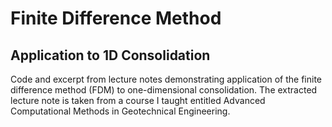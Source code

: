 # Finite Difference Method
## Application to 1D Consolidation

Code and excerpt from lecture notes demonstrating application of the finite difference method (FDM) to one-dimensional consolidation. The extracted lecture note is taken from a course I taught entitled Advanced Computational Methods in Geotechnical Engineering.
